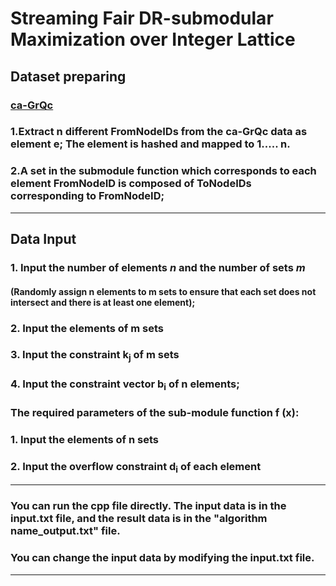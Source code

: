 # Streaming Fair DR-submodular Maximization over Integer Lattice
## Dataset preparing
### [ca-GrQc](http://snap.stanford.edu/data/ca-GrQc.html)
### 1.Extract n different FromNodeIDs from the ca-GrQc data as element e; The element is hashed and mapped to 1..... n.
### 2.A set in the submodule function which corresponds to each element FromNodeID is composed of ToNodeIDs corresponding to FromNodeID;
***
## Data Input
### 1. Input the number of elements *n* and the number of sets *m*
#### (Randomly assign n elements to m sets to ensure that each set does not intersect and there is at least one element); 
### 2. Input the elements of m sets 
### 3. Input the constraint k<sub>j</sub> of m sets 
### 4. Input the constraint vector b<sub>i</sub> of n elements;
### The required parameters of the sub-module function f (x): 
### 1. Input the elements of n sets
### 2. Input the overflow constraint d<sub>i</sub> of each element
***
### You can run the cpp file directly. The input data is in the input.txt file, and the result data is in the "algorithm name_output.txt" file. 
### You can change the input data by modifying the input.txt file.
***
